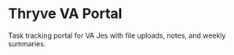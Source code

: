 # Thryve VA Portal

Task tracking portal for VA Jes with file uploads, notes, and weekly summaries.
